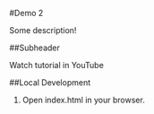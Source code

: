 #Demo 2

Some description!

##Subheader

Watch tutorial in YouTube

##Local Development

1. Open index.html in your browser.
